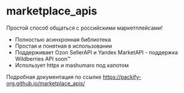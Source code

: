 # marketplace_apis

Простой способ общаться с российскими маркетплейсами!

* Полностью асинхронная библиотека
* Простая и понятная в использовании
* Поддерживает Ozon SellerAPI и Yandex MarketAPI - поддержка Wildberries API soon™
* Использует httpx и mashumaro под капотом

Подробная документация по ссылке https://packify-org.github.io/marketplace_apis/
